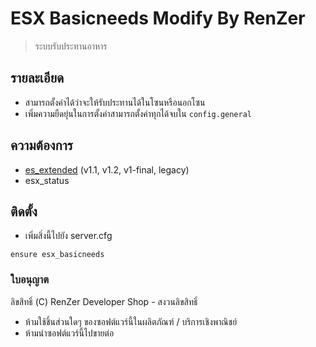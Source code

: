 
# ESX Basicneeds Modify By RenZer
> ระบบรับประทานอาหาร

## รายละเอียด
- สามารถตั้งค่าได้ว่าจะให้รับประทานได้ในโซนหรือนอกโซน
- เพิ่มความยืดยุ่นในการตั้งค่าสามารถตั้งค่าทุกได้จบใน `config.general`

## ความต้องการ
* [es_extended](https://github.com/esx-framework/es_extended) (v1.1, v1.2, v1-final, legacy)
* esx_status

## ติดตั้ง
- เพิ่มสิ่งนี้ไปยัง server.cfg
```
ensure esx_basicneeds
```

### ใบอนุญาต

ลิขสิทธิ์ (C) RenZer Developer Shop - สงวนลิขสิทธิ์
- ห้ามใช้ชิ้นส่วนใดๆ ของซอฟต์แวร์นี้ในผลิตภัณฑ์ / บริการเชิงพาณิชย์
- ห้ามนำซอฟต์แวร์นี้ไปขายต่อ